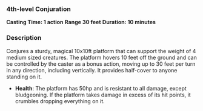 ### 4th-level Conjuration
**Casting Time: 1 action**
**Range 30 feet**
**Duration: 10 minutes**
### Description
Conjures a sturdy, magical 10x10ft platform that can support the weight of 4 medium sized creatures. The platform hovers 10 feet off the ground and can be controlled by the caster as a bonus action, moving up to 30 feet per turn in any direction, including vertically. It provides half-cover to anyone standing on it.
- **Health**: The platform has 50hp and is resistant to all damage, except bludgeoning. If the platform takes damage in excess of its hit points, it crumbles dropping everything on it.